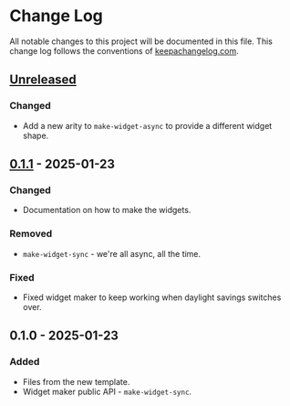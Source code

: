 # Change Log
All notable changes to this project will be documented in this file. This change log follows the conventions of [keepachangelog.com](http://keepachangelog.com/).

## [Unreleased]
### Changed
- Add a new arity to `make-widget-async` to provide a different widget shape.

## [0.1.1] - 2025-01-23
### Changed
- Documentation on how to make the widgets.

### Removed
- `make-widget-sync` - we're all async, all the time.

### Fixed
- Fixed widget maker to keep working when daylight savings switches over.

## 0.1.0 - 2025-01-23
### Added
- Files from the new template.
- Widget maker public API - `make-widget-sync`.

[Unreleased]: https://sourcehost.site/your-name/workout-demo/compare/0.1.1...HEAD
[0.1.1]: https://sourcehost.site/your-name/workout-demo/compare/0.1.0...0.1.1
